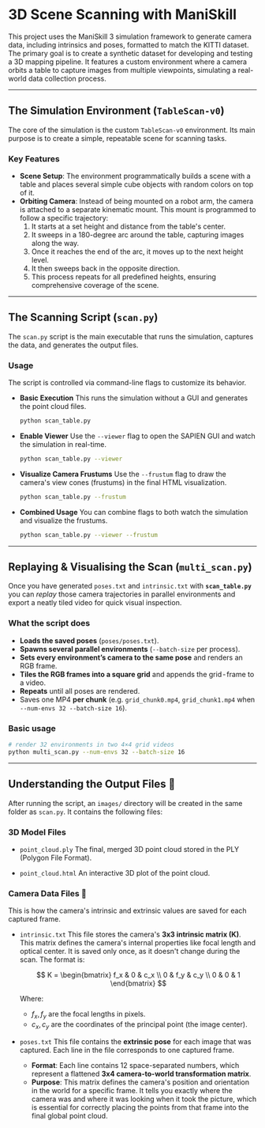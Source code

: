 # 3D Scene Scanning with ManiSkill

This project uses the ManiSkill 3 simulation framework to generate camera data, including intrinsics and poses, formatted to match the KITTI dataset. The primary goal is to create a synthetic dataset for developing and testing a 3D mapping pipeline. It features a custom environment where a camera orbits a table to capture images from multiple viewpoints, simulating a real-world data collection process.

---

## The Simulation Environment (`TableScan-v0`)

The core of the simulation is the custom `TableScan-v0` environment. Its main purpose is to create a simple, repeatable scene for scanning tasks.

### Key Features

* **Scene Setup**: The environment programmatically builds a scene with a table and places several simple cube objects with random colors on top of it.
* **Orbiting Camera**: Instead of being mounted on a robot arm, the camera is attached to a separate kinematic mount. This mount is programmed to follow a specific trajectory:
    1.  It starts at a set height and distance from the table's center.
    2.  It sweeps in a 180-degree arc around the table, capturing images along the way.
    3.  Once it reaches the end of the arc, it moves up to the next height level.
    4.  It then sweeps back in the opposite direction.
    5.  This process repeats for all predefined heights, ensuring comprehensive coverage of the scene.

---

## The Scanning Script (`scan.py`)

The `scan.py` script is the main executable that runs the simulation, captures the data, and generates the output files.

### Usage

The script is controlled via command-line flags to customize its behavior.

* **Basic Execution**
    This runs the simulation without a GUI and generates the point cloud files.
    ```bash
    python scan_table.py
    ```

* **Enable Viewer**
    Use the `--viewer` flag to open the SAPIEN GUI and watch the simulation in real-time.
    ```bash
    python scan_table.py --viewer
    ```

* **Visualize Camera Frustums**
    Use the `--frustum` flag to draw the camera's view cones (frustums) in the final HTML visualization.
    ```bash
    python scan_table.py --frustum
    ```

* **Combined Usage**
    You can combine flags to both watch the simulation and visualize the frustums.
    ```bash
    python scan_table.py --viewer --frustum
    ```

---

## Replaying & Visualising the Scan (`multi_scan.py`)

Once you have generated `poses.txt` and `intrinsic.txt` with **`scan_table.py`**
you can *replay* those camera trajectories in parallel environments and export
a neatly tiled video for quick visual inspection.

### What the script does

* **Loads the saved poses** (`poses/poses.txt`).
* **Spawns several parallel environments** (`--batch-size` per process).
* **Sets every environment’s camera to the same pose** and renders an RGB
  frame.
* **Tiles the RGB frames into a square grid** and appends the grid ‑ frame to a
  video.
* **Repeats** until all poses are rendered.
* Saves one MP4 **per chunk** (e.g. `grid_chunk0.mp4`, `grid_chunk1.mp4` when
  `--num-envs 32 --batch-size 16`).

### Basic usage

```bash
# render 32 environments in two 4×4 grid videos
python multi_scan.py --num-envs 32 --batch-size 16
```

---

## Understanding the Output Files 📁

After running the script, an `images/` directory will be created in the same folder as `scan.py`. It contains the following files:

### 3D Model Files

* `point_cloud.ply`
    The final, merged 3D point cloud stored in the PLY (Polygon File Format).

* `point_cloud.html`
    An interactive 3D plot of the point cloud.

### Camera Data Files 📸

This is how the camera's intrinsic and extrinsic values are saved for each captured frame.

* `intrinsic.txt`
    This file stores the camera's **3x3 intrinsic matrix (K)**. This matrix defines the camera's internal properties like focal length and optical center. It is saved only once, as it doesn't change during the scan. The format is:

    $$
    K = \begin{bmatrix}
    f_x & 0 & c_x \\
    0   & f_y & c_y \\
    0   & 0   & 1
    \end{bmatrix}
    $$


    Where:
    * $f_x, f_y$ are the focal lengths in pixels.
    * $c_x, c_y$ are the coordinates of the principal point (the image center).

* `poses.txt`
    This file contains the **extrinsic pose** for each image that was captured. Each line in the file corresponds to one captured frame.
    * **Format**: Each line contains 12 space-separated numbers, which represent a flattened **3x4 camera-to-world transformation matrix**.
    * **Purpose**: This matrix defines the camera's position and orientation in the world for a specific frame. It tells you exactly where the camera was and where it was looking when it took the picture, which is essential for correctly placing the points from that frame into the final global point cloud.